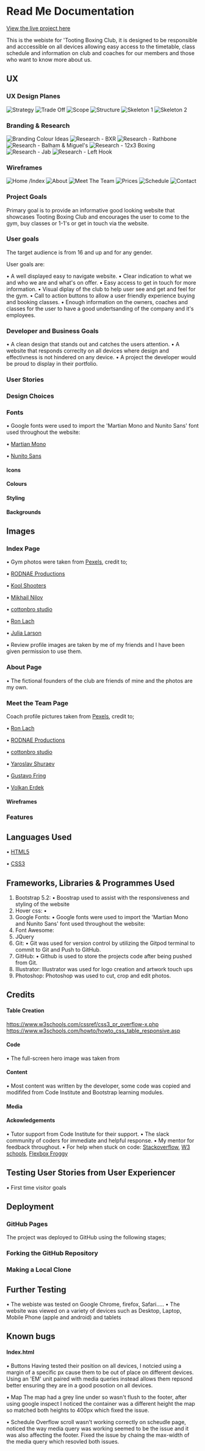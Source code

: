 # Read Me Documentation

[View the live project here](https://jamie2210.github.io/MSP-1-Tooting-Boxing-Club/)

This is the webiste for 'Tooting Boxing Club, it is designed to be responsible and acccessible on all devices allowing easy access to the timetable, class schedule and information on club and coaches for our members and those who want to know more about us.

## UX

### UX Design Planes

![Strategy](../MSP-1-Tooting-Boxing-Club/assets/images/planes/Strategy.jpg "Strategy")
![Trade Off](../MSP-1-Tooting-Boxing-Club/assets/images/planes/Trade-off.jpg "Trade Off")
![Scope](../MSP-1-Tooting-Boxing-Club/assets/images/planes/Scope.jpg "Scope")
![Structure](../MSP-1-Tooting-Boxing-Club/assets/images/planes/Structure.jpg "Structure")
![Skeleton 1](../MSP-1-Tooting-Boxing-Club/assets/images/planes/Skeleton%201.jpg "Skeleton 1")
![Skeleton 2](../MSP-1-Tooting-Boxing-Club/assets/images/planes/Skeleton%202.jpg "Skeleton 2")

### Branding & Research

![Branding Colour Ideas](../MSP-1-Tooting-Boxing-Club/assets/images/Branding%20%26%20Research/Colour%20Branding%20.jpg "Branding Colour Ideas")
![Research - BXR](../MSP-1-Tooting-Boxing-Club/assets/images/Branding%20%26%20Research/London%20Boxing%20Gym%20Research.jpg "Research - BXR")
![Research - Rathbone](../MSP-1-Tooting-Boxing-Club/assets/images/Branding%20%26%20Research/London%20Boxing%20Gym%20Research2.jpg "Research - Rathbone")
![Research - Balham & Miguel's](../MSP-1-Tooting-Boxing-Club/assets/images/Branding%20%26%20Research/London%20Boxing%20Gym%20Research3.jpg "Research - Balham & Miguel's")
![Research - 12x3 Boxing](../MSP-1-Tooting-Boxing-Club/assets/images/Branding%20%26%20Research/London%20Boxing%20Gym%20Research4.jpg "Research - 12x3 Boxing")
![Research - Jab](../MSP-1-Tooting-Boxing-Club/assets/images/Branding%20%26%20Research/London%20Boxing%20Gym%20Research5.jpg "Research - Jab")
![Research - Left Hook](../MSP-1-Tooting-Boxing-Club/assets/images/Branding%20%26%20Research/London%20Boxing%20Gym%20Research6.jpg "Research - Left Hook")

### Wireframes

![Home /Index](../MSP-1-Tooting-Boxing-Club/assets/images/Wireframes/TBC%20Home%20page%20Wireframe.png "Home / Index") 
![About](../MSP-1-Tooting-Boxing-Club/assets/images/Wireframes/TBC%20About%20Wireframe.png "About")
![Meet The Team](../MSP-1-Tooting-Boxing-Club/assets/images/Wireframes/TBC%20Meet%20The%20Team%20Wireframe.png "Meet The Team")
![Prices](../MSP-1-Tooting-Boxing-Club/assets/images/Wireframes/TBC%20Prices%20page%20Wireframe.png "Prices")
![Schedule](../MSP-1-Tooting-Boxing-Club/assets/images/Wireframes/TBC%20Schedule%20page%20Wireframe.png "Schedule")
![Contact](../MSP-1-Tooting-Boxing-Club/assets/images/Wireframes/TBC%20Get%20In%20Touch%20page%20Wireframe.png "Contact")

### Project Goals

Primary goal is to provide an informative good looking website that showcases Tooting Boxing Club and encourages the user to come to the gym, buy classes or 1-1's or get in touch via the website.

### User goals

The target audience is from 16 and up and for any gender.

User goals are:

• A well displayed easy to navigate website.
• Clear indication to what we and who we are and what's on offer.
• Easy access to get in touch for more information.
• Visual diplay of the club to help user see and get and feel for the gym.
• Call to action buttons to allow a user friendly experience buying and booking classes.
• Enough information on the owners, coaches and classes for the user to have a good undertsanding of the company and it's employees.

### Developer and Business Goals

• A clean design that stands out and catches the users attention.
• A website that responds correclty on all devices where design and effectivness is not hindered on any device.
• A project the developer would be proud to display in their portfolio.

### User Stories



### Design Choices

### Fonts

• Google fonts were used to import the 'Martian Mono and Nunito Sans' font used throughout the website:

• [Martian Mono](https://fonts.google.com/specimen/Martian+Mono?query=martian)

• [Nunito Sans](https://fonts.google.com/specimen/Nunito+Sans?query=nunito+sans)

#### Icons

#### Colours

#### Styling

#### Backgrounds

## Images

### Index Page
• Gym photos were taken from [Pexels](https://www.pexels.com/), credit to;

• [RODNAE Productions](https://www.pexels.com/@rodnae-prod/)

• [Kool Shooters](https://www.pexels.com/@kool-shooters/)

• [Mikhail Nilov](https://www.pexels.com/@mikhail-nilov/)

• [cottonbro studio](https://www.pexels.com/@cottonbro/)

• [Ron Lach](https://www.pexels.com/@ron-lach/)

• [Julia Larson](https://www.pexels.com/@julia-larson/)

• Review profile images are taken by me of my friends and I have been given permission to use them.

### About Page
• The fictional founders of the club are friends of mine and the photos are my own.

### Meet the Team Page
Coach profile pictures taken from [Pexels](https://www.pexels.com/), credit to;

• [Ron Lach](https://www.pexels.com/@ron-lach/)

• [RODNAE Productions](https://www.pexels.com/@rodnae-prod/)

• [cottonbro studio](https://www.pexels.com/@cottonbro/)

• [Yaroslav Shuraev](https://www.pexels.com/@yaroslav-shuraev/)

• [Gustavo Fring](https://www.pexels.com/@gustavo-fring/)

• [Volkan Erdek](https://www.pexels.com/@volkan-erdek-311029/)

#### Wireframes

### Features

## Languages Used
• [HTML5](https://en.wikipedia.org/wiki/HTML)

• [CSS3](https://en.wikipedia.org/wiki/CSS)

## Frameworks, Libraries & Programmes Used

1. Bootstrap 5.2:
    • Boostrap used to assist with the responsiveness and styling of the website
2. Hover css:
    • 
3. Google Fonts:
    • Google fonts were used to import the 'Martian Mono and Nunito Sans' font used throughout the website:
4. Font Awesome:
5. JQuery
6. Git:
    • Git was used for version control by utilizing the Gitpod terminal to commit to Git and Push to GitHub.
7. GitHub:
    • Github is used to store the projects code after being pushed from Git.
8. Illustrator:
    Illustrator was used for logo creation and artwork touch ups
9. Photoshop:
    Photoshop was used to cut, crop and edit photos.

## Credits

#### Table Creation
https://www.w3schools.com/cssref/css3_pr_overflow-x.php 
https://www.w3schools.com/howto/howto_css_table_responsive.asp

#### Code 

• The full-screen hero image was taken from 

#### Content

• Most content was written by the developer, some code was copied and modififed from Code Institute and Bootstrap learning modules.

#### Media


#### Ackowledgements 

• Tutor support from Code Institute for their support.
• The slack community of coders for immediate and helpful response.
• My mentor for feedback throughout.
• For help when stuck on code: [Stackoverflow](https://stackoverflow.com/), [W3 schools](https://www.w3schools.com/), [Flexbox Froggy](https://flexboxfroggy.com/)

## Testing User Stories from User Experiencer 

• First time visitor goals

## Deployment

### GitHub Pages

The project was deployed to GitHub using the following stages;

### Forking the GitHub Repository

### Making a Local Clone

## Further Testing 

• The webiste was tested on Google Chrome, firefox, Safari.....
• The website was viewed on a variety of devices such as Desktop, Laptop, Mobile Phone (apple and android) and tablets

## Known bugs

#### Index.html

• Buttons
    Having tested their position on all devices, I notcied using a margin of a specific px cause them to be out of place on different devices. Using an 'EM' unit paired with media queries instead allows them repsond better ensuring they are in a good posotion on all devices. 

• Map
    The map had a grey line under so wasn't flush to the footer, after using google inspect I noticed the container was a different height the map so matched both heights to 400px which fixed the issue.

• Schedule
    Overflow scroll wasn't working correctly on scheudle page, noticed the way media query was working seemed to be the issue and it was also affecting the footer. Fixed the issue by chaing the max-width of the media query which resovled both issues.



[Strategy.jpg]: Strategy.jpg
[def]: https://jamie2210.github.io/MSP-1-Tooting-Boxing-Club/